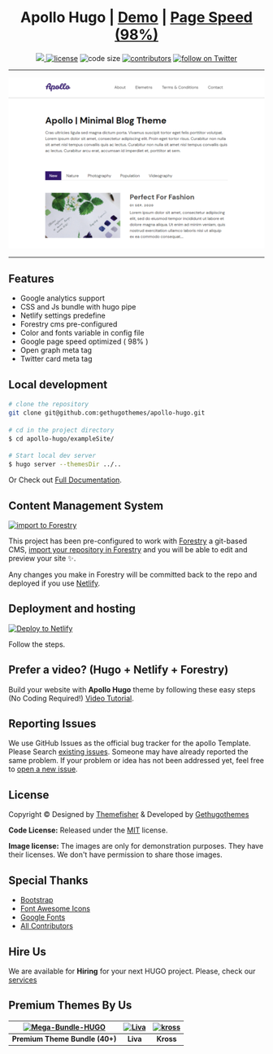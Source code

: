 <h1 align=center>Apollo Hugo | <a target="_blank" href="https://demo.gethugothemes.com/apollo" rel="nofollow">Demo</a> | <a  target="_blank" href="https://lighthouse-dot-webdotdevsite.appspot.com//lh/html?url=https%3A%2F%2Fdemo.gethugothemes.com%2Fapollo%2F">Page Speed (98%)</a></h1>

<p align=center>
  <a href="https://github.com/gohugoio/hugo/releases/tag/v0.58.0" alt="Contributors">
    <img src="https://img.shields.io/static/v1?label=min-HUGO-version&message=0.58.0&color=f00&logo=hugo" />
  </a>

  <a href="https://github.com/gethugothemes/apollo-hugo/blob/master/LICENSE">
    <img src="https://img.shields.io/github/license/gethugothemes/apollo-hugo" alt="license"></a>

  <img src="https://img.shields.io/github/languages/code-size/gethugothemes/apollo-hugo" alt="code size">

  <a href="https://github.com/gethugothemes/apollo-hugo/graphs/contributors">
    <img src="https://img.shields.io/github/contributors/gethugothemes/apollo-hugo" alt="contributors"></a>

  <a href="https://twitter.com/intent/follow?screen_name=gethugothemes">
    <img src="https://img.shields.io/twitter/follow/gethugothemes?style=social&logo=twitter"
      alt="follow on Twitter"></a>
</p>

---

<p align="center">

 ![apollo](images/screenshot.png)
</p>

---
## Features
- Google analytics  support
- CSS and Js bundle with hugo pipe
- Netlify settings predefine
- Forestry cms pre-configured
- Color and fonts variable in config file
- Google page speed optimized ( 98% )
- Open graph meta tag
- Twitter card meta tag


## Local development

```bash
# clone the repository
git clone git@github.com:gethugothemes/apollo-hugo.git

# cd in the project directory
$ cd apollo-hugo/exampleSite/

# Start local dev server
$ hugo server --themesDir ../..
```
Or Check out [Full Documentation](https://docs.gethugothemes.com/apollo/?ref=github).

## Content Management System

[![import to
Forestry](https://assets.forestry.io/import-to-forestryK.svg)](https://app.forestry.io/quick-start?repo=gethugothemes/apollo-hugo&engine=hugo&version=0.87.0)

This project has been pre-configured to work with [Forestry](https://forestry.io) a git-based CMS, [import your
repository in Forestry](https://app.forestry.io/quick-start?repo=gethugothemes/apollo-hugo&engine=hugo&version=0.87.0) and
you will be able to edit and preview your site ✨.

Any changes you make in Forestry will be committed back to the repo and deployed if you use [Netlify](#netlify).

## Deployment and hosting

[![Deploy to
Netlify](https://www.netlify.com/img/deploy/button.svg)](https://app.netlify.com/start/deploy?repository=https://github.com/gethugothemes/apollo-hugo)

Follow the steps.

## Prefer a video? (Hugo + Netlify + Forestry)
Build your website with **Apollo Hugo** theme by following these easy steps (No Coding Required!)
[Video Tutorial](https://youtu.be/ResipmZmpDU).

<!-- reporting issue -->
## Reporting Issues
We use GitHub Issues as the official bug tracker for the apollo Template. Please Search [existing
issues](https://github.com/gethugothemes/apollo-hugo/issues). Someone may have already reported the same problem.
If your problem or idea has not been addressed yet, feel free to [open a new
issue](https://github.com/gethugothemes/apollo-hugo/issues).

<!-- ## Apollo Hugo theme Powered Websites

View all the websites powered by apollo Hugo theme [here](https://github.com/gethugothemes/apollo-hugo/wiki/All-apollo-hugo-theme-Powered-Websites). Want to submit your own website powered by apollo Hugo theme? You can submit it [here](https://github.com/gethugothemes/apollo-hugo/discussions/3). -->

<!-- licence -->
## License
Copyright &copy; Designed by [Themefisher](https://themefisher.com) & Developed by
[Gethugothemes](https://gethugothemes.com)

**Code License:** Released under the [MIT](https://github.com/gethugothemes/apollo-hugo/blob/master/LICENSE) license.

**Image license:** The images are only for demonstration purposes. They have their licenses. We don't have permission to
share those images.

<!-- resources -->
## Special Thanks
- [Bootstrap](https://getbootstrap.com)
- [Font Awesome Icons](https://fontawesome.com)
- [Google Fonts](http://fonts.google.com/)
- [All Contributors](https://github.com/gethugothemes/apollo-hugo/graphs/contributors)


## Hire Us
We are available for **Hiring** for your next HUGO project. Please, check our
[services](https://gethugothemes.com/services/?ref=github)

<!-- premium themes -->
## Premium Themes By Us
| [![Mega-Bundle-HUGO](https://demo.gethugothemes.com/thumbnails/bundle.webp)](https://gethugothemes.com/bundle) | [![Liva](https://demo.gethugothemes.com/thumbnails/liva.webp)](https://gethugothemes.com/products/Liva/) | [![kross](https://demo.gethugothemes.com/thumbnails/kross.webp)](https://gethugothemes.com/products/Kross/) |
|:---:|:---:|:---:|
| **Premium Theme Bundle (40+)** | **Liva** | **Kross** |
